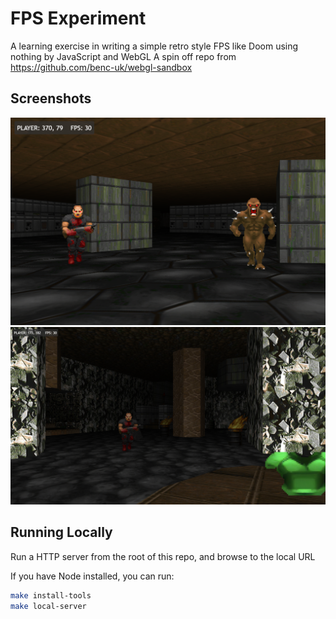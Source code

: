 # FPS Experiment

A learning exercise in writing a simple retro style FPS like Doom using nothing by JavaScript and WebGL
A spin off repo from https://github.com/benc-uk/webgl-sandbox

## Screenshots

![screenshot](etc/Screenshot%202022-09-17%20122123.png)
![screenshot](etc/Screenshot%202022-09-26%20181541.png)

## Running Locally

Run a HTTP server from the root of this repo, and browse to the local URL

If you have Node installed, you can run:

```bash
make install-tools
make local-server
```